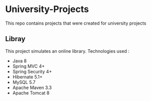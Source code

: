 # University-Projects
This repo contains projects that were created for university projects

## Libray

This project simulates an online library. Technologies used :
* Java 8
* Spring MVC 4+
* Spring Security 4+
* Hibernate 5.1+
* MySQL 5.7
* Apache Maven 3.3
* Apache Tomcat 8
